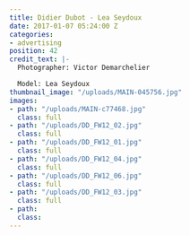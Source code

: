 ```yaml
---
title: Didier Dubot - Lea Seydoux
date: 2017-01-07 05:24:00 Z
categories:
- advertising
position: 42
credit_text: |-
  Photographer: Victor Demarchelier

  Model: Lea Seydoux
thumbnail_image: "/uploads/MAIN-045756.jpg"
images:
- path: "/uploads/MAIN-c77468.jpg"
  class: full
- path: "/uploads/DD_FW12_02.jpg"
  class: full
- path: "/uploads/DD_FW12_01.jpg"
  class: full
- path: "/uploads/DD_FW12_04.jpg"
  class: full
- path: "/uploads/DD_FW12_06.jpg"
  class: full
- path: "/uploads/DD_FW12_03.jpg"
  class: full
- path: 
  class: 
---
```


